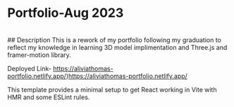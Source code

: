 # Portfolio-Aug 2023
<br/>
## Description
This is a rework of my portfolio following my graduation to reflect my knowledge in learning 3D model implimentation and Three.js and framer-motion library. 

Deployed Link-
https://aliviathomas-portfolio.netlify.app/)https://aliviathomas-portfolio.netlify.app/

This template provides a minimal setup to get React working in Vite with HMR and some ESLint rules.
